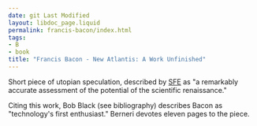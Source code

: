 ```yaml
---
date: git Last Modified
layout: libdoc_page.liquid
permalink: francis-bacon/index.html
tags:
- B
- book
title: "Francis Bacon - New Atlantis: A Work Unfinished"
---
```


Short piece of utopian speculation, described by <a href="http://www.sf-encyclopedia.com/entry/bacon_francis">SFE</a> as "a  remarkably accurate assessment of the potential of the scientific renaissance."

Citing this work, Bob Black (see bibliography) describes Bacon as "technology's first enthusiast." Berneri devotes eleven pages to the piece.